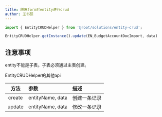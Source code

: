 ```yaml
---
title: 脱离form对entity进行crud
author: 王书硕
---
```


```ts
import { EntityCRUDHelper } from '@root/solutions/entity-crud';

EntityCRUDHelper.getInstance().update(EN_BudgetAccountDocImport, data)
```

## 注意事项

entity不能是子表。子表必须通过主表创建。

EntityCRUDHelper的其他api

方法 | 参数 | 描述
:---:|:---|:---
create | entityName, data | 创建一条记录
update | entityName, data | 修改一条记录
